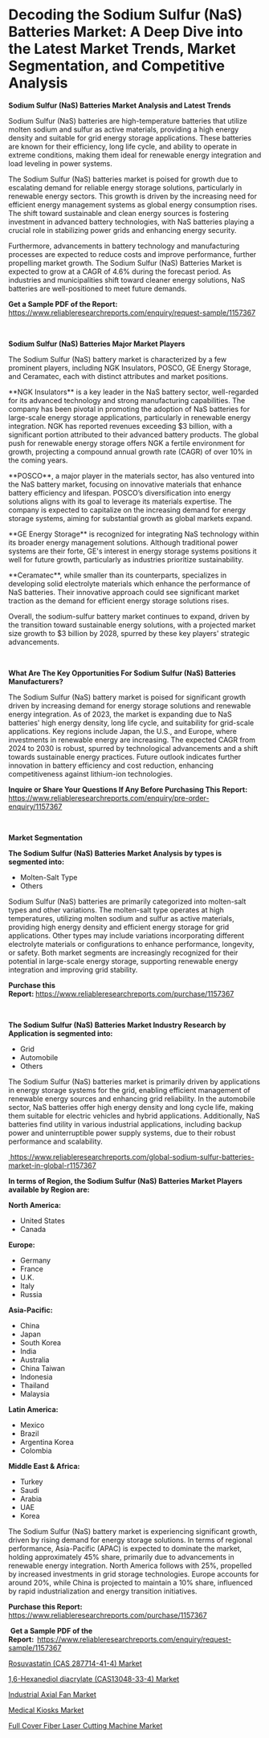<p><h1>Decoding the Sodium Sulfur (NaS) Batteries Market: A Deep Dive into the Latest Market Trends, Market Segmentation, and Competitive Analysis</h1></p><p><strong>Sodium Sulfur (NaS) Batteries Market Analysis and Latest Trends</strong></p>
<p><p>Sodium Sulfur (NaS) batteries are high-temperature batteries that utilize molten sodium and sulfur as active materials, providing a high energy density and suitable for grid energy storage applications. These batteries are known for their efficiency, long life cycle, and ability to operate in extreme conditions, making them ideal for renewable energy integration and load leveling in power systems.</p><p>The Sodium Sulfur (NaS) batteries market is poised for growth due to escalating demand for reliable energy storage solutions, particularly in renewable energy sectors. This growth is driven by the increasing need for efficient energy management systems as global energy consumption rises. The shift toward sustainable and clean energy sources is fostering investment in advanced battery technologies, with NaS batteries playing a crucial role in stabilizing power grids and enhancing energy security.</p><p>Furthermore, advancements in battery technology and manufacturing processes are expected to reduce costs and improve performance, further propelling market growth. The Sodium Sulfur (NaS) Batteries Market is expected to grow at a CAGR of 4.6% during the forecast period. As industries and municipalities shift toward cleaner energy solutions, NaS batteries are well-positioned to meet future demands.</p></p>
<p><strong>Get a Sample PDF of the Report:&nbsp;</strong> <a href="https://www.reliableresearchreports.com/enquiry/request-sample/1157367?utm_campaign=121&utm_medium=2&utm_source=Github&utm_content=ia&utm_term=05122024&utm_id=sodium-sulfur-nas-batteries">https://www.reliableresearchreports.com/enquiry/request-sample/1157367</a></p>
<p>&nbsp;</p>
<p><strong>Sodium Sulfur (NaS) Batteries Major Market Players</strong></p>
<p><p>The Sodium Sulfur (NaS) battery market is characterized by a few prominent players, including NGK Insulators, POSCO, GE Energy Storage, and Ceramatec, each with distinct attributes and market positions.</p><p>**NGK Insulators** is a key leader in the NaS battery sector, well-regarded for its advanced technology and strong manufacturing capabilities. The company has been pivotal in promoting the adoption of NaS batteries for large-scale energy storage applications, particularly in renewable energy integration. NGK has reported revenues exceeding $3 billion, with a significant portion attributed to their advanced battery products. The global push for renewable energy storage offers NGK a fertile environment for growth, projecting a compound annual growth rate (CAGR) of over 10% in the coming years.</p><p>**POSCO**, a major player in the materials sector, has also ventured into the NaS battery market, focusing on innovative materials that enhance battery efficiency and lifespan. POSCO’s diversification into energy solutions aligns with its goal to leverage its materials expertise. The company is expected to capitalize on the increasing demand for energy storage systems, aiming for substantial growth as global markets expand.</p><p>**GE Energy Storage** is recognized for integrating NaS technology within its broader energy management solutions. Although traditional power systems are their forte, GE's interest in energy storage systems positions it well for future growth, particularly as industries prioritize sustainability.</p><p>**Ceramatec**, while smaller than its counterparts, specializes in developing solid electrolyte materials which enhance the performance of NaS batteries. Their innovative approach could see significant market traction as the demand for efficient energy storage solutions rises.</p><p>Overall, the sodium-sulfur battery market continues to expand, driven by the transition toward sustainable energy solutions, with a projected market size growth to $3 billion by 2028, spurred by these key players' strategic advancements.</p></p>
<p>&nbsp;</p>
<p><strong>What Are The Key Opportunities For Sodium Sulfur (NaS) Batteries Manufacturers?</strong></p>
<p><p>The Sodium Sulfur (NaS) battery market is poised for significant growth driven by increasing demand for energy storage solutions and renewable energy integration. As of 2023, the market is expanding due to NaS batteries' high energy density, long life cycle, and suitability for grid-scale applications. Key regions include Japan, the U.S., and Europe, where investments in renewable energy are increasing. The expected CAGR from 2024 to 2030 is robust, spurred by technological advancements and a shift towards sustainable energy practices. Future outlook indicates further innovation in battery efficiency and cost reduction, enhancing competitiveness against lithium-ion technologies.</p></p>
<p><strong>Inquire or Share Your Questions If Any Before Purchasing This Report:</strong> <a href="https://www.reliableresearchreports.com/enquiry/pre-order-enquiry/1157367?utm_campaign=121&utm_medium=2&utm_source=Github&utm_content=ia&utm_term=05122024&utm_id=sodium-sulfur-nas-batteries">https://www.reliableresearchreports.com/enquiry/pre-order-enquiry/1157367</a></p>
<p>&nbsp;</p>
<p><strong>Market Segmentation</strong></p>
<p><strong>The Sodium Sulfur (NaS) Batteries Market Analysis by types is segmented into:</strong></p>
<p><ul><li>Molten-Salt Type</li><li>Others</li></ul></p>
<p><p>Sodium Sulfur (NaS) batteries are primarily categorized into molten-salt types and other variations. The molten-salt type operates at high temperatures, utilizing molten sodium and sulfur as active materials, providing high energy density and efficient energy storage for grid applications. Other types may include variations incorporating different electrolyte materials or configurations to enhance performance, longevity, or safety. Both market segments are increasingly recognized for their potential in large-scale energy storage, supporting renewable energy integration and improving grid stability.</p></p>
<p><strong>Purchase this Report:&nbsp;</strong><a href="https://www.reliableresearchreports.com/purchase/1157367?utm_campaign=121&utm_medium=2&utm_source=Github&utm_content=ia&utm_term=05122024&utm_id=sodium-sulfur-nas-batteries">https://www.reliableresearchreports.com/purchase/1157367</a></p>
<p>&nbsp;</p>
<p><strong>The Sodium Sulfur (NaS) Batteries Market Industry Research by Application is segmented into:</strong></p>
<p><ul><li>Grid</li><li>Automobile</li><li>Others</li></ul></p>
<p><p>The Sodium Sulfur (NaS) batteries market is primarily driven by applications in energy storage systems for the grid, enabling efficient management of renewable energy sources and enhancing grid reliability. In the automobile sector, NaS batteries offer high energy density and long cycle life, making them suitable for electric vehicles and hybrid applications. Additionally, NaS batteries find utility in various industrial applications, including backup power and uninterruptible power supply systems, due to their robust performance and scalability.</p></p>
<p><a href="https://www.reliableresearchreports.com/global-sodium-sulfur-batteries-market-in-global-r1157367?utm_campaign=121&utm_medium=2&utm_source=Github&utm_content=ia&utm_term=05122024&utm_id=sodium-sulfur-nas-batteries">&nbsp;https://www.reliableresearchreports.com/global-sodium-sulfur-batteries-market-in-global-r1157367</a></p>
<p><strong>In terms of Region, the Sodium Sulfur (NaS) Batteries Market Players available by Region are:</strong></p>
<p>
    <p> <strong> North America: </strong>
        <ul>
            <li>United States</li>
            <li>Canada</li>
        </ul>
        </p> 
    <p> <strong> Europe: </strong>
        <ul>
            <li>Germany</li>
            <li>France</li>
            <li>U.K.</li>
            <li>Italy</li>
            <li>Russia</li>
        </ul>
        </p> 
    <p> <strong> Asia-Pacific: </strong>
        <ul>
            <li>China</li>
            <li>Japan</li>
            <li>South Korea</li>
            <li>India</li>
            <li>Australia</li>
            <li>China Taiwan</li>
            <li>Indonesia</li>
            <li>Thailand</li>
            <li>Malaysia</li>
        </ul>
        </p> 
    <p> <strong> Latin America: </strong>
        <ul>
            <li>Mexico</li>
            <li>Brazil</li>
            <li>Argentina Korea</li>
            <li>Colombia</li>
        </ul>
        </p> 
    <p> <strong> Middle East & Africa: </strong>
        <ul>
            <li>Turkey</li>
            <li>Saudi</li>
            <li>Arabia</li>
            <li>UAE</li>
            <li>Korea</li>
        </ul>
    </p>
    </p>
<p><p>The Sodium Sulfur (NaS) battery market is experiencing significant growth, driven by rising demand for energy storage solutions. In terms of regional performance, Asia-Pacific (APAC) is expected to dominate the market, holding approximately 45% share, primarily due to advancements in renewable energy integration. North America follows with 25%, propelled by increased investments in grid storage technologies. Europe accounts for around 20%, while China is projected to maintain a 10% share, influenced by rapid industrialization and energy transition initiatives.</p></p>
<p><strong>Purchase this Report: </strong><a href="https://www.reliableresearchreports.com/purchase/1157367?utm_campaign=121&utm_medium=2&utm_source=Github&utm_content=ia&utm_term=05122024&utm_id=sodium-sulfur-nas-batteries">https://www.reliableresearchreports.com/purchase/1157367</a></p>
<p>&nbsp;<strong>Get a Sample PDF of the Report:&nbsp;&nbsp;</strong><a href="https://www.reliableresearchreports.com/enquiry/request-sample/1157367?utm_campaign=121&utm_medium=2&utm_source=Github&utm_content=ia&utm_term=05122024&utm_id=sodium-sulfur-nas-batteries">https://www.reliableresearchreports.com/enquiry/request-sample/1157367</a></p>
<p><strong></strong></p>
<p><p><a href="https://github.com/mauripalmi/Market-Research-Report-List-5/blob/main/rosuvastatin-cas-287714-41-4-market.md?utm_campaign=121&utm_medium=2&utm_source=Github&utm_content=ia&utm_term=05122024&utm_id=sodium-sulfur-nas-batteries">Rosuvastatin (CAS 287714-41-4) Market</a></p><p><a href="https://github.com/gulaimolin/Market-Research-Report-List-6/blob/main/16-hexanediol-diacrylate-cas13048-33-4-market.md?utm_campaign=121&utm_medium=2&utm_source=Github&utm_content=ia&utm_term=05122024&utm_id=sodium-sulfur-nas-batteries">1,6-Hexanediol diacrylate (CAS13048-33-4) Market</a></p><p><a href="https://www.linkedin.com/pulse/top-factors-boosting-industrial-axial-fan-market-growth-143-cagr-sed6e?utm_campaign=121&utm_medium=2&utm_source=Github&utm_content=ia&utm_term=05122024&utm_id=sodium-sulfur-nas-batteries">Industrial Axial Fan Market</a></p><p><a href="https://issuu.com/reportprime-2/docs/medical-kiosks-market-size-2030.pptx?utm_campaign=121&utm_medium=2&utm_source=Github&utm_content=ia&utm_term=05122024&utm_id=sodium-sulfur-nas-batteries">Medical Kiosks Market</a></p><p><a href="https://www.linkedin.com/pulse/emerging-trends-full-cover-fiber-laser-cutting-machine-market-ngj2e?utm_campaign=121&utm_medium=2&utm_source=Github&utm_content=ia&utm_term=05122024&utm_id=sodium-sulfur-nas-batteries">Full Cover Fiber Laser Cutting Machine Market</a></p></p>